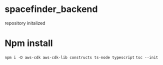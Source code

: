 # spacefinder_backend
repository initalized

# Npm install 
`npm i -D aws-cdk aws-cdk-lib constructs ts-node typescript`
`tsc --init`